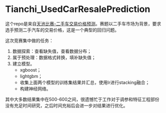 # Tianchi_UsedCarResalePrediction

这个repo是来自[天池比赛-二手车交易价格预测](https://tianchi.aliyun.com/competition/entrance/231784/introduction)。赛题以二手车市场为背景，要求选手预测二手汽车的交易价格，这是一个典型的回归问题。


这次竞赛集中做的任务：
1. 数据探索：查看缺失值，查看数据分布；
2. 属于预处理：数据格式转换，填补缺失值；
3. 建立模型。
    - xgboost；
    - lightgbm；
    - 收集上面两个模型的训练集结果并汇总，使用lr进行stacking融合；
    - 构建神经网络。

其中大多数结果集中在500-600之间，很遗憾忙于工作对于调参和特征工程部份没有充足时间研究，之后时间充裕后会进一步对结果进行优化。
